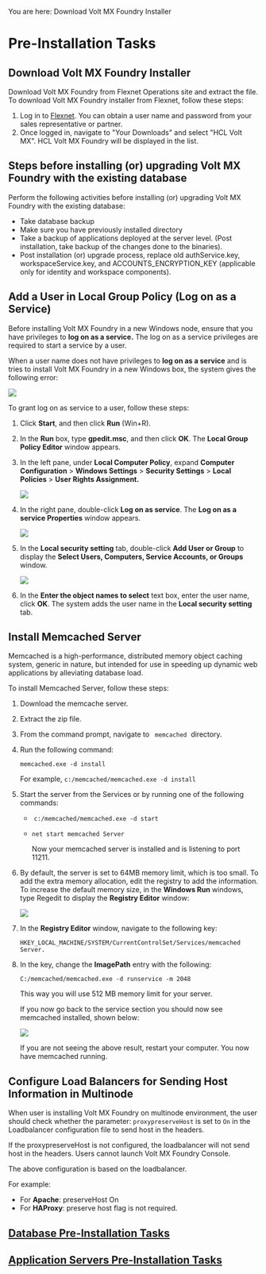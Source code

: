                          

You are here: Download Volt MX Foundry Installer

Pre-Installation Tasks
======================

Download Volt MX Foundry Installer
---------------------------------

Download Volt MX Foundry from Flexnet Operations site and extract the file. To download Volt MX Foundry installer from Flexnet, follow these steps:

1.  Log in to [Flexnet](https://hclsoftware.flexnetoperations.com/flexnet/operationsportal). You can obtain a user name and password from your sales representative or partner.
2.  Once logged in, navigate to "Your Downloads" and select "HCL Volt MX".  HCL Volt MX Foundry will be displayed in the list.

Steps before installing (or) upgrading Volt MX Foundry with the existing database
--------------------------------------------------------------------------------

Perform the following activities before installing (or) upgrading Volt MX Foundry with the existing database:

*   Take database backup
*   Make sure you have previously installed directory
*   Take a backup of applications deployed at the server level. (Post installation, take backup of the changes done to the binaries).
*   Post installation (or) upgrade process, replace old authService.key, workspaceService.key, and ACCOUNTS\_ENCRYPTION\_KEY (applicable only for identity and workspace components).

Add a User in Local Group Policy (Log on as a Service)
------------------------------------------------------

Before installing Volt MX Foundry in a new Windows node, ensure that you have privileges to **log on as a service.** The log on as a service privileges are required to start a service by a user.

When a user name does not have privileges to **log on as a service** and is tries to install Volt MX Foundry in a new Windows box, the system gives the following error:

![](Resources/Images/Starting_services.PNG)

To grant log on as service to a user, follow these steps:

1.  Click **Start**, and then click **Run** (Win+R).
2.  In the **Run** box, type **gpedit.msc**, and then click **OK**. The **Local Group Policy Editor** window appears.
3.  In the left pane, under **Local Computer Policy**, expand **Computer Configuration** > **Windows Settings** > **Security Settings** > **Local Policies** > **User Rights Assignment.**
    
    ![](Resources/Images/Local_Group_Policy_Editory_593x370.png)
    
4.  In the right pane, double-click **Log on as service**. The **Log on as a service Properties** window appears.
    
    ![](Resources/Images/Log_on_as_a_service_properties.png)
    
5.  In the **Local security setting** tab, double-click **Add User or Group** to display the **Select Users, Computers, Service Accounts, or Groups** window.
    
    ![](Resources/Images/add_users.png)
    
6.  In the **Enter the object names to select** text box, enter the user name, click **OK**. The system adds the user name in the **Local security setting** tab.

Install Memcached Server
------------------------

Memcached is a high-performance, distributed memory object caching system, generic in nature, but intended for use in speeding up dynamic web applications by alleviating database load.

To install Memcached Server, follow these steps:

1.  Download the memcache server.
2.  Extract the zip file.
3.  From the command prompt, navigate to ` memcached`  directory.
4.  Run the following command:
    
    `memcached.exe -d install`
    
    For example, `c:/memcached/memcached.exe -d install`
    
5.  Start the server from the Services or by running one of the following commands:
    *    `c:/memcached/memcached.exe -d start`
    *   `net start memcached Server`
        
        Now your memcached server is installed and is listening to port 11211.
        
6.  By default, the server is set to 64MB memory limit, which is too small. To add the extra memory allocation, edit the registry to add the information. To increase the default memory size, in the **Windows Run** windows, type Regedit to display the **Registry Editor** window:
    
    ![](Resources/Images/Capture-memcache.PNG)
    
7.  In the **Registry Editor** window, navigate to the following key:
    
    `HKEY_LOCAL_MACHINE/SYSTEM/CurrentControlSet/Services/memcached Server.`
    
8.  In the key, change the **ImagePath** entry with the following:
    
    `C:/memcached/memcached.exe -d runservice -m 2048`
    
    This way you will use 512 MB memory limit for your server.
    
    If you now go back to the service section you should now see memcached installed, shown below:
    
    ![](Resources/Images/Capture-m-s2.PNG)
    
    If you are not seeing the above result, restart your computer. You now have memcached running.
    

Configure Load Balancers for Sending Host Information in Multinode
------------------------------------------------------------------

When user is installing Volt MX Foundry on multinode environment, the user should check whether the parameter: `proxypreserveHost` is set to `On` in the Loadbalancer configuration file to send host in the headers.

If the proxypreserveHost is not configured, the loadbalancer will not send host in the headers. Users cannot launch Volt MX Foundry Console.

The above configuration is based on the loadbalancer.

For example:

*   For **Apache**: preserveHost On
*   For **HAProxy**: preserve host flag is not required.


##   [Database Pre-Installation Tasks](DB_Pre-installation_Tasks.md)
##   [Application Servers Pre-Installation Tasks](Appser_Pre-installation_Tasks.md)
